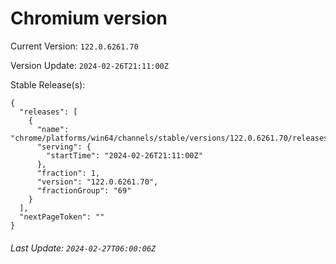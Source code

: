 # Chromium version

Current Version: `122.0.6261.70`

Version Update: `2024-02-26T21:11:00Z`

Stable Release(s):
```
{
  "releases": [
    {
      "name": "chrome/platforms/win64/channels/stable/versions/122.0.6261.70/releases/1708981860",
      "serving": {
        "startTime": "2024-02-26T21:11:00Z"
      },
      "fraction": 1,
      "version": "122.0.6261.70",
      "fractionGroup": "69"
    }
  ],
  "nextPageToken": ""
}
```

###### Last Update: `2024-02-27T06:00:06Z`
        